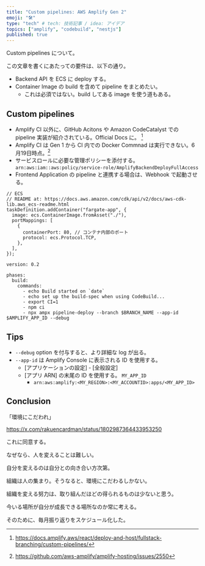 ```yaml
---
title: "Custom pipelines: AWS Amplify Gen 2"
emoji: "🛠️"
type: "tech" # tech: 技術記事 / idea: アイデア
topics: ["amplify", "codebuild", "nestjs"]
published: true
---
```

Custom pipelines について。

この文章を書くにあたっての要件は、以下の通り。
- Backend API を ECS に deploy する。
- Container Image の build を含めて pipeline をまとめたい。
    - これは必須ではない。build してある image を使う道もある。

## Custom pipelines
- Amplify CI 以外に、GitHub Acitons や Amazon CodeCatalyst での pipeline 実装が紹介されている。Official Docs に。 [^1]
- Amplify CI は Gen 1 から CI 内での Docker Commnad は実行できない。6月19日時点。[^2]
- サービスロールに必要な管理ポリシーを添付する。 `arn:aws:iam::aws:policy/service-role/AmplifyBackendDeployFullAccess`
- Frontend Application の pipeline と連携する場合は、Webhook で起動させる。

```TypeScript: backend.ts
// ECS
// README at: https://docs.aws.amazon.com/cdk/api/v2/docs/aws-cdk-lib.aws_ecs-readme.html
taskDefinition.addContainer("fargate-app", {
  image: ecs.ContainerImage.fromAsset("./"),
  portMappings: [
    {
      containerPort: 80, // コンテナ内部のポート
      protocol: ecs.Protocol.TCP,
    },
  ],
});
```

```yaml: buildspec.yml
version: 0.2

phases:
  build:
    commands:
      - echo Build started on `date`
      - echo set up the build-spec when using CodeBuild...
      - export CI=1
      - npm ci
      - npx ampx pipeline-deploy --branch $BRANCH_NAME --app-id $AMPLIFY_APP_ID --debug
```

## Tips
- `--debug` option を付与すると、より詳細な log が出る。
- `--app-id` は Amplify Console に表示される ID を使用する。
  - [アプリケーションの設定] - [全般設定]
  - [アプリ ARN] の末尾の ID を使用する。 `MY_APP_ID`
    - `arn:aws:amplify:<MY_REGION>:<MY_ACCOUNTID>:apps/<MY_APP_ID>`

## Conclusion
「環境にこだわれ」

https://x.com/rakuencardman/status/1802987364433953250

これに同意する。

なぜなら、人を変えることは難しい。

自分を変えるのは自分との向き合い方次第。

組織は人の集まり。そうなると、環境にこだわるしかない。

組織を変える努力は、取り組んだほどの得られるものは少ないと思う。

今いる場所が自分が成長できる場所なのか常に考える。

そのために、毎月振り返りをスケジュール化した。


[^1]: https://docs.amplify.aws/react/deploy-and-host/fullstack-branching/custom-pipelines/
[^2]: https://github.com/aws-amplify/amplify-hosting/issues/2550
